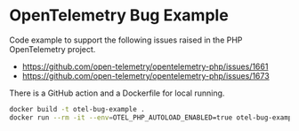# OpenTelemetry Bug Example

Code example to support the following issues raised in the PHP OpenTelemetry project.
- https://github.com/open-telemetry/opentelemetry-php/issues/1661
- https://github.com/open-telemetry/opentelemetry-php/issues/1673

There is a GitHub action and a Dockerfile for local running.

````bash
docker build -t otel-bug-example .
docker run --rm -it --env=OTEL_PHP_AUTOLOAD_ENABLED=true otel-bug-example composer install
````